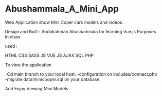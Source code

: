 # Abushammala_A_Mini_App

Web Application show Mini Coper cars models and videos.

Design and Built : Abdalrahman Abushammala
for learning Vue.js Purposes in class

used :

HTML
CSS 
SASS
JS
VUE.JS
AJAX
SQL
PHP


To view the application 

-Cd main branch to your local host.
-configuration on includes/connect.php
-migrate data/minicooper.sql on your database.

And Enjoy Viewing Mini Models 

